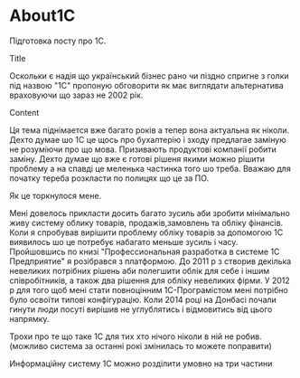 # About1C 

Підготовка посту про 1С.


Title

Оскольки є надія що український бізнес рано чи піздно спригне з голки під назвою "1С" пропоную обговорити як має виглядати альтернатива враховуючи що зараз не 2002 рік.

Content

Ця тема піднімается вже багато років а тепер вона актуальна як ніколи. Дехто думае шо 1С це щось про бухалтерію і зходу предлагае заміную не розуміючи про що мова. Призивають продуктові компанії робити заміну. Дехто думае що вже є готові рішеня якими можно рішити проблему а на спавді це меленька частинка того шо треба. Вважаю для початку тереба розкласти по полицях що це за ПО.

Як це торкнулося мене.

Мені довелось прикласти досить багато зусиль аби зробити мінімально живу систему облику товарів, продажів,замовлень та обліку фінансів. Коли я спробував вирішити проблему обліку товарів за допомогою 1С виявилось шо це потребує набагато меньше зусиль і часу.  Пройшовшись по книзі "Профессиональная разработка в системе 1С Предприятие" я розібрався з платформою. До 2011 р з створив декілька невеликих потрібних рішень аби полегшити облік для себе і іншим співробітників, а також два рішення для обліку невеликих фірми. У 2012 р для того щоб мені стати повноцінним 1С-Програмістом мені потрібно було освоїти типові конфігурацію. Коли 2014 році на Донбасі почали гинути люди посуті вирішив не углублятись і відмовитись від цього напрямку. 

Трохи про те що таке 1С для тих хто нічого ніколи в ній не робив.
(можливо система за останні рокі змінилась то можете поправити)

Информаційну систему 1С можно розділити умовно на три частини 